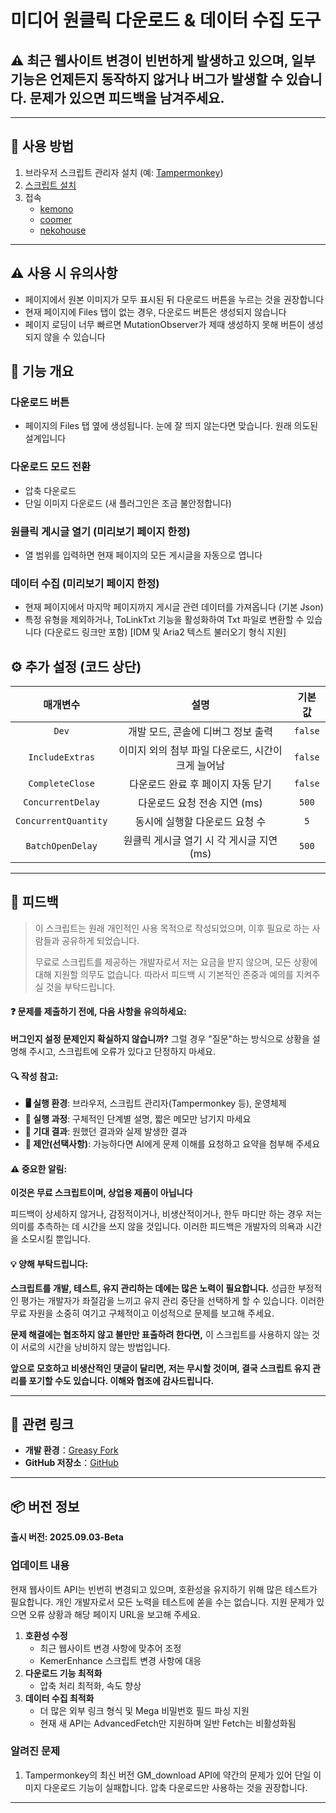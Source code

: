 # **미디어 원클릭 다운로드 & 데이터 수집 도구**

## ⚠️ 최근 웹사이트 변경이 빈번하게 발생하고 있으며, 일부 기능은 언제든지 동작하지 않거나 버그가 발생할 수 있습니다. 문제가 있으면 피드백을 남겨주세요.

---

## **👻 사용 방법**

1. 브라우저 스크립트 관리자 설치 (예: [Tampermonkey](https://chrome.google.com/webstore/detail/tampermonkey/dhdgffkkebhmkfjojejmpbldmpobfkfo))  
2. [스크립트 설치](https://update.greasyfork.org/scripts/472282/Kemer%20%E4%B8%8B%E8%BC%89%E5%99%A8.user.js)  
3. 접속  
   - [kemono](https://kemono.cr/)  
   - [coomer](https://coomer.st/)  
   - [nekohouse](https://nekohouse.su/)  

---

## **⚠️ 사용 시 유의사항**
- 페이지에서 원본 이미지가 모두 표시된 뒤 다운로드 버튼을 누르는 것을 권장합니다  
- 현재 페이지에 Files 탭이 없는 경우, 다운로드 버튼은 생성되지 않습니다  
- 페이지 로딩이 너무 빠르면 MutationObserver가 제때 생성하지 못해 버튼이 생성되지 않을 수 있습니다  

## **📜 기능 개요**

### **다운로드 버튼**
- 페이지의 Files 탭 옆에 생성됩니다. 눈에 잘 띄지 않는다면 맞습니다. 원래 의도된 설계입니다  

### **다운로드 모드 전환**
- 압축 다운로드  
- 단일 이미지 다운로드 (새 플러그인은 조금 불안정합니다)  

### **원클릭 게시글 열기 (미리보기 페이지 한정)**
- 열 범위를 입력하면 현재 페이지의 모든 게시글을 자동으로 엽니다  

### **데이터 수집 (미리보기 페이지 한정)**
- 현재 페이지에서 마지막 페이지까지 게시글 관련 데이터를 가져옵니다 (기본 Json)  
- 특정 유형을 제외하거나, ToLinkTxt 기능을 활성화하여 Txt 파일로 변환할 수 있습니다 (다운로드 링크만 포함) [IDM 및 Aria2 텍스트 불러오기 형식 지원]  

## **⚙️ 추가 설정 (코드 상단)**
|     **매개변수**     |                      **설명**                      | **기본값** |
| :------------------: | :------------------------------------------------: | :--------: |
|        `Dev`         |         개발 모드, 콘솔에 디버그 정보 출력         |  `false`   |
|   `IncludeExtras`    | 이미지 외의 첨부 파일 다운로드, 시간이 크게 늘어남 |  `false`   |
|   `CompleteClose`    |         다운로드 완료 후 페이지 자동 닫기          |  `false`   |
|  `ConcurrentDelay`   |            다운로드 요청 전송 지연 (ms)            |   `500`    |
| `ConcurrentQuantity` |           동시에 실행할 다운로드 요청 수           |    `5`     |
|   `BatchOpenDelay`   |     원클릭 게시글 열기 시 각 게시글 지연 (ms)      |   `500`    |

---

## 📣 피드백

> 이 스크립트는 원래 개인적인 사용 목적으로 작성되었으며, 이후 필요로 하는 사람들과 공유하게 되었습니다.  
>
> 무료로 스크립트를 제공하는 개발자로서 저는 요금을 받지 않으며, 모든 상황에 대해 지원할 의무도 없습니다. 따라서 피드백 시 기본적인 존중과 예의를 지켜주실 것을 부탁드립니다.  

#### ❓ 문제를 제출하기 전에, 다음 사항을 유의하세요:

**버그인지 설정 문제인지 확실하지 않습니까?** 그럴 경우 "질문"하는 방식으로 상황을 설명해 주시고, 스크립트에 오류가 있다고 단정하지 마세요.  

#### 🔍 작성 참고:

- **🖥️ 실행 환경**: 브라우저, 스크립트 관리자(Tampermonkey 등), 운영체제  
- **🧭 실행 과정**: 구체적인 단계별 설명, 짧은 메모만 남기지 마세요  
- **🎯 기대 결과**: 원했던 결과와 실제 발생한 결과  
- **🤖 제안(선택사항)**: 가능하다면 AI에게 문제 이해를 요청하고 요약을 첨부해 주세요  

#### ⚠️ 중요한 알림:

**이것은 무료 스크립트이며, 상업용 제품이 아닙니다**  

피드백이 상세하지 않거나, 감정적이거나, 비생산적이거나, 한두 마디만 하는 경우 저는 의미를 추측하는 데 시간을 쓰지 않을 것입니다. 이러한 피드백은 개발자의 의욕과 시간을 소모시킬 뿐입니다.  

#### 💡 양해 부탁드립니다:

**스크립트를 개발, 테스트, 유지 관리하는 데에는 많은 노력이 필요합니다.** 성급한 부정적인 평가는 개발자가 좌절감을 느끼고 유지 관리 중단을 선택하게 할 수 있습니다. 이러한 무료 자원을 소중히 여기고 구체적이고 이성적으로 문제를 보고해 주세요.  

**문제 해결에는 협조하지 않고 불만만 표출하려 한다면,** 이 스크립트를 사용하지 않는 것이 서로의 시간을 낭비하지 않는 방법입니다.  

**앞으로 모호하고 비생산적인 댓글이 달리면, 저는 무시할 것이며, 결국 스크립트 유지 관리를 포기할 수도 있습니다. 이해와 협조에 감사드립니다.**  

---

## **🔗 관련 링크**

- **개발 환경**：[Greasy Fork](https://greasyfork.org/zh-TW/users/989635-canaan-hs)  
- **GitHub 저장소**：[GitHub](https://github.com/Canaan-HS/MonkeyScript/tree/main/KemerDownloader)  

---

## **📦 버전 정보**

**출시 버전: 2025.09.03-Beta**  

### **업데이트 내용**
현재 웹사이트 API는 빈번히 변경되고 있으며, 호환성을 유지하기 위해 많은 테스트가 필요합니다. 개인 개발자로서 모든 노력을 테스트에 쏟을 수는 없습니다. 지원 문제가 있으면 오류 상황과 해당 페이지 URL을 보고해 주세요.  

1. **호환성 수정**  
   - 최근 웹사이트 변경 사항에 맞추어 조정  
   - KemerEnhance 스크립트 변경 사항에 대응  
2. **다운로드 기능 최적화**  
   - 압축 처리 최적화, 속도 향상  
3. **데이터 수집 최적화**  
   - 더 많은 외부 링크 형식 및 Mega 비밀번호 필드 파싱 지원  
   - 현재 새 API는 AdvancedFetch만 지원하며 일반 Fetch는 비활성화됨  

### **알려진 문제**
1. Tampermonkey의 최신 버전 GM_download API에 약간의 문제가 있어 단일 이미지 다운로드 기능이 실패합니다. 압축 다운로드만 사용하는 것을 권장합니다.  

---